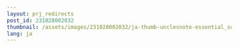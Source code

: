 ```yaml
---
layout: prj_redirects
post_id: 231028002032
thumbnail: /assets/images/231028002032/ja-thumb-unclesnote-essential_software_to_use_on_ubuntu_os.png
lang: ja
---
```

